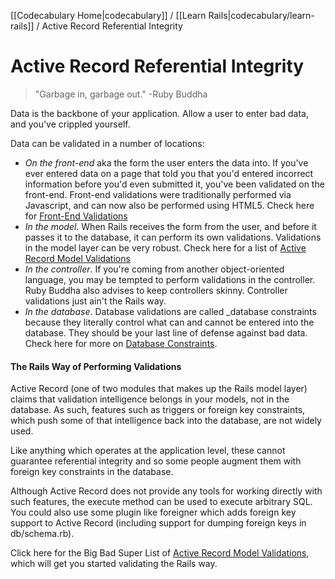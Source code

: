 [[Codecabulary Home|codecabulary]] / [[Learn Rails|codecabulary/learn-rails]] / Active Record Referential Integrity

# Active Record Referential Integrity

> "Garbage in, garbage out."
-Ruby Buddha

Data is the backbone of your application. Allow a user to enter bad data, and you've crippled yourself. 

Data can be validated in a number of locations:

* _On the front-end_ aka the form the user enters the data into. If you've ever entered data on a page that told you that you'd entered incorrect information before you'd even submitted it, you've been validated on the front-end. Front-end validations were traditionally performed via Javascript, and can now also be performed using HTML5. Check here for [Front-End Validations](http://google.com)
* _In the model_. When Rails receives the form from the user, and before it passes it to the database, it can perform its own validations. Validations in the model layer can be very robust. Check here for a list of [Active Record Model Validations](http://google.com)
* _In the controller_. If you're coming from another object-oriented language, you may be tempted to perform validations in the controller. Ruby Buddha also advises to keep controllers skinny. Controller validations just ain't the Rails way.
* _In the database_. Database validations are called _database constraints because they literally control what can and cannot be entered into the database. They should be your last line of defense against bad data. Check here for more on [Database Constraints](http://google.com).

#### The Rails Way of Performing Validations
Active Record (one of two modules that makes up the Rails model layer) claims that validation intelligence belongs in your models, not in the database. As such, features such as triggers or foreign key constraints, which push some of that intelligence back into the database, are not widely used.

Like anything which operates at the application level, these cannot guarantee referential integrity and so some people augment them with foreign key constraints in the database.

Although Active Record does not provide any tools for working directly with such features, the execute method can be used to execute arbitrary SQL. You could also use some plugin like foreigner which adds foreign key support to Active Record (including support for dumping foreign keys in db/schema.rb).

Click here for the Big Bad Super List of [Active Record Model Validations](https://github.com/brettshollenberger/ruby_wiki/blob/master/Active%20Record%20Validations.md), which will get you started validating the Rails way. 
